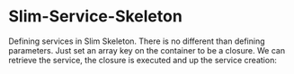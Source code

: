 # Slim-Service-Skeleton
Defining services in Slim Skeleton. There is no different than defining parameters. Just set an array key on the container to be a closure. We can  retrieve the service, the closure is executed and up the service creation:
